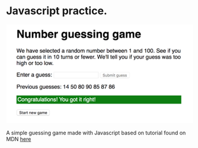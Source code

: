 # Javascript practice.


![Guessing game](guesses.png)


A simple guessing game made with Javascript based on tutorial found on MDN
 [here](https://developer.mozilla.org/en-US/docs/Learn/JavaScript/First_steps/A_first_splash)
